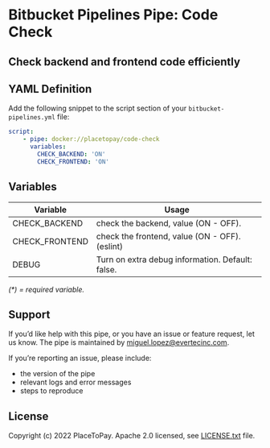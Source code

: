 # Bitbucket Pipelines Pipe: Code Check

## Check backend and frontend code efficiently

## YAML Definition

Add the following snippet to the script section of your `bitbucket-pipelines.yml` file:

```yaml
script:
    - pipe: docker://placetopay/code-check
      variables:
        CHECK_BACKEND: 'ON'
        CHECK_FRONTEND: 'ON'
```

## Variables

| Variable              | Usage                                                       |
| --------------------- | ----------------------------------------------------------- |
| CHECK_BACKEND         | check the backend, value (ON - OFF).                        |
| CHECK_FRONTEND        | check the frontend, value (ON - OFF).             (eslint)  |
| DEBUG                 | Turn on extra debug information. Default: false.            |

_(*) = required variable._


## Support
If you’d like help with this pipe, or you have an issue or feature request, let us know.
The pipe is maintained by miguel.lopez@evertecinc.com.

If you’re reporting an issue, please include:

- the version of the pipe
- relevant logs and error messages
- steps to reproduce


## License
Copyright (c) 2022 PlaceToPay.
Apache 2.0 licensed, see [LICENSE.txt](latest/LICENSE.txt) file.
